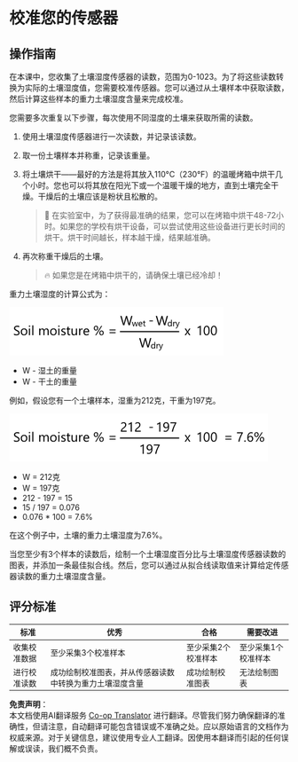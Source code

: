 <!--
CO_OP_TRANSLATOR_METADATA:
{
  "original_hash": "506d21b544d5de47406c89ad496a21cd",
  "translation_date": "2025-08-24T22:38:08+00:00",
  "source_file": "2-farm/lessons/2-detect-soil-moisture/assignment.md",
  "language_code": "zh"
}
-->
# 校准您的传感器

## 操作指南

在本课中，您收集了土壤湿度传感器的读数，范围为0-1023。为了将这些读数转换为实际的土壤湿度值，您需要校准传感器。您可以通过从土壤样本中获取读数，然后计算这些样本的重力土壤湿度含量来完成校准。

您需要多次重复以下步骤，每次使用不同湿度的土壤来获取所需的读数。

1. 使用土壤湿度传感器进行一次读数，并记录该读数。

2. 取一份土壤样本并称重，记录该重量。

3. 将土壤烘干——最好的方法是将其放入110°C（230°F）的温暖烤箱中烘干几个小时。您也可以将其放在阳光下或一个温暖干燥的地方，直到土壤完全干燥。干燥后的土壤应该是粉状且松散的。

    > 💁 在实验室中，为了获得最准确的结果，您可以在烤箱中烘干48-72小时。如果您的学校有烘干设备，可以尝试使用这些设备进行更长时间的烘干。烘干时间越长，样本越干燥，结果越准确。

4. 再次称重干燥后的土壤。

    > 🔥 如果您是在烤箱中烘干的，请确保土壤已经冷却！

重力土壤湿度的计算公式为：

![土壤湿度百分比等于湿土重量减去干土重量，除以干土重量，再乘以100](../../../../../translated_images/gsm-calculation.6da38c6201eec14e7573bb2647aa18892883193553d23c9d77e5dc681522dfb2.zh.png)

* W - 湿土的重量  
* W - 干土的重量  

例如，假设您有一个土壤样本，湿重为212克，干重为197克。

![填入计算公式的示例](../../../../../translated_images/gsm-calculation-example.99f9803b4f29e97668e7c15412136c0c399ab12dbba0b89596fdae9d8aedb6fb.zh.png)

* W = 212克  
* W = 197克  
* 212 - 197 = 15  
* 15 / 197 = 0.076  
* 0.076 * 100 = 7.6%  

在这个例子中，土壤的重力土壤湿度为7.6%。

当您至少有3个样本的读数后，绘制一个土壤湿度百分比与土壤湿度传感器读数的图表，并添加一条最佳拟合线。然后，您可以通过从拟合线读取值来计算给定传感器读数的重力土壤湿度含量。

## 评分标准

| 标准 | 优秀 | 合格 | 需要改进 |
| ---- | ---- | ---- | -------- |
| 收集校准数据 | 至少采集3个校准样本 | 至少采集2个校准样本 | 至少采集1个校准样本 |
| 进行校准读数 | 成功绘制校准图表，并从传感器读数中转换为重力土壤湿度含量 | 成功绘制校准图表 | 无法绘制图表 |

**免责声明**：  
本文档使用AI翻译服务 [Co-op Translator](https://github.com/Azure/co-op-translator) 进行翻译。尽管我们努力确保翻译的准确性，但请注意，自动翻译可能包含错误或不准确之处。应以原始语言的文档作为权威来源。对于关键信息，建议使用专业人工翻译。因使用本翻译而引起的任何误解或误读，我们概不负责。